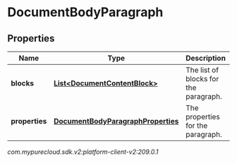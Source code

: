 # DocumentBodyParagraph


## Properties

| Name | Type | Description | Notes |
| ------------ | ------------- | ------------- | ------------- |
| **blocks** | [**List&lt;DocumentContentBlock&gt;**](DocumentContentBlock) | The list of blocks for the paragraph. |  |
| **properties** | [**DocumentBodyParagraphProperties**](DocumentBodyParagraphProperties) | The properties for the paragraph. |  [optional] |




_com.mypurecloud.sdk.v2:platform-client-v2:209.0.1_
